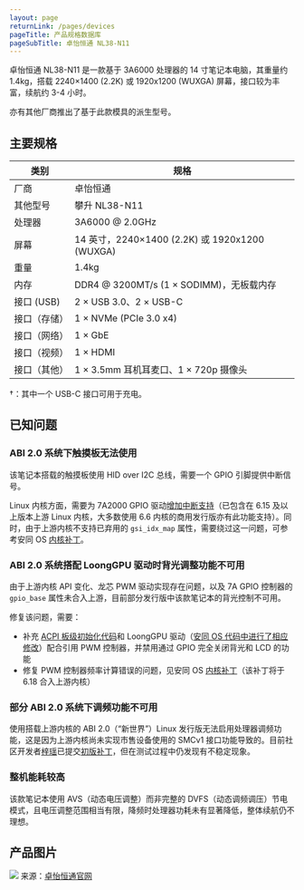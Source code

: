 ```yaml
---
layout: page
returnLink: /pages/devices
pageTitle: 产品规格数据库
pageSubTitle: 卓怡恒通 NL38-N11
---
```



卓怡恒通 NL38-N11 是一款基于 3A6000 处理器的 14 寸笔记本电脑，其重量约 1.4kg，搭载 2240×1400 (2.2K) 或 1920x1200 (WUXGA) 屏幕，接口较为丰富，续航约 3-4 小时。

亦有其他厂商推出了基于此款模具的派生型号。

## 主要规格

| 类别 | 规格 |
|------|------|
| 厂商 | 卓怡恒通 |
| 其他型号 | 攀升 NL38-N11 |
| 处理器 | 3A6000 @ 2.0GHz |
| 屏幕 | 14 英寸，2240×1400 (2.2K) 或 1920x1200 (WUXGA) |
| 重量 | 1.4kg |
| 内存 | DDR4 @ 3200MT/s (1 × SODIMM)，无板载内存 |
| 接口 (USB)  | 2 × USB 3.0、2 × USB-C |
| 接口（存储）| 1 × NVMe (PCIe 3.0 x4) |
| 接口（网络） | 1 × GbE |
| 接口（视频） | 1 × HDMI |
| 接口（其他） | 1 × 3.5mm 耳机耳麦口、1 × 720p 摄像头 |

†：其中一个 USB-C 接口可用于充电。

## 已知问题

### ABI 2.0 系统下触摸板无法使用

该笔记本搭载的触摸板使用 HID over I2C 总线，需要一个 GPIO 引脚提供中断信号。

Linux 内核方面，需要为 7A2000 GPIO 驱动[增加中断支持](https://git.kernel.org/torvalds/c/44fe79020b91)（已包含在 6.15 及以上版本上游 Linux 内核，大多数使用 6.6 内核的商用发行版亦有此功能支持）。同时，由于上游内核不支持已弃用的 `gsi_idx_map` 属性，需要绕过这一问题，可参考安同 OS [内核补丁](https://github.com/AOSC-Tracking/linux/commit/e29193f3f1a3)。

### ABI 2.0 系统搭配 LoongGPU 驱动时背光调整功能不可用

由于上游内核 API 变化、龙芯 PWM 驱动实现存在问题，以及 7A GPIO 控制器的 `gpio_base` 属性未合入上游，目前部分发行版中该款笔记本的背光控制不可用。

修复该问题，需要：

- 补充 [ACPI 板级初始化代码](https://github.com/AOSC-Tracking/linux/commit/dbb668a14178)和 LoongGPU 驱动（[安同 OS 代码中进行了相应修改](https://github.com/AOSC-Tracking/loonggpu-kernel-dkms/commit/aaee8cb5d7f879ba4cd2cb268a8591f99735b729)）配合引用 PWM 控制器，并禁用通过 GPIO 完全关闭背光和 LCD 的功能
- 修复 PWM 控制器频率计算错误的问题，见安同 OS [内核补丁](https://github.com/AOSC-Tracking/linux/commit/30b69e76d820)（该补丁将于 6.18 合入上游内核）

### 部分 ABI 2.0 系统下调频功能不可用

使用搭载上游内核的 ABI 2.0（“新世界”）Linux 发行版无法启用处理器调频功能，这是因为上游内核尚未实现市售设备使用的 SMCv1 接口功能导致的。目前社区开发者[梓瑶](https://github.com/ziyao233)已提交[初版补丁](https://lore.kernel.org/loongarch/20250623123321.5622-1-ziyao@disroot.org/)，但在测试过程中仍发现有不稳定现象。

### 整机能耗较高

该款笔记本使用 AVS（动态电压调整）而非完整的 DVFS（动态调频调压）节电模式，且电压调整范围相当有限，降频时处理器功耗未有显著降低，整体续航仍不理想。

## 产品图片

![](/public/images/devices/excelsior-nl38-n11.webp)
来源：[卓怡恒通官网](https://eaecis.com/cp_95/962.html)

